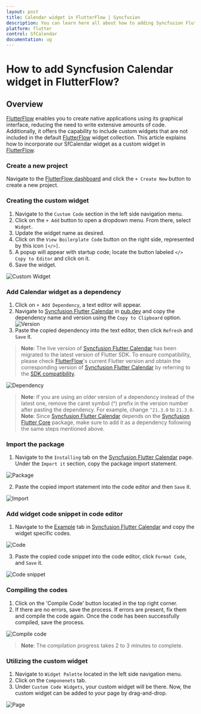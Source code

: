 ```yaml
---
layout: post
title: Calendar widget in FlutterFlow | Syncfusion
description: You can learn here all about how to adding Syncfusion Flutter Calendar (SfCalendar) widget in FlutterFlow.
platform: flutter
control: SfCalendar
documentation: ug
---
```


# How to add Syncfusion Calendar widget in FlutterFlow?

## Overview

[FlutterFlow](https://app.flutterflow.io/dashboard) enables you to create native applications using its graphical interface, reducing the need to write extensive amounts of code. Additionally, it offers the capability to include custom widgets that are not included in the default [FlutterFlow](https://app.flutterflow.io/dashboard) widget collection. This article explains how to incorporate our SfCalendar widget as a custom widget in [FlutterFlow](https://app.flutterflow.io/dashboard).

### Create a new project

Navigate to the [FlutterFlow dashboard](https://app.flutterflow.io/dashboard) and click the `+ Create New` button to create a new project.

### Creating the custom widget

1. Navigate to the `Custom Code` section in the left side navigation menu.
2. Click on the `+ Add` button to open a dropdown menu. From there, select `Widget`.
3. Update the widget name as desired.
4. Click on the `View Boilerplate Code` button on the right side, represented by this icon `[</>]`.
5. A popup will appear with startup code; locate the button labeled `</> Copy to Editor` and click on it.
6. Save the widget.

![Custom Widget](how-to-section-images/custom-widget.png)

### Add Calendar widget as a dependency

1. Click on `+ Add Dependency`, a text editor will appear.
2. Navigate to [Syncfusion Flutter Calendar](https://pub.dev/packages/syncfusion_flutter_calendar) in [pub.dev](https://pub.dev/) and copy the dependency name and version using the `Copy to Clipboard` option.
![Version](how-to-section-images/copy-version.png)
3. Paste the copied dependency into the text editor, then click `Refresh` and `Save` it.

>**Note**: The live version of [Syncfusion Flutter Calendar](https://pub.dev/packages/syncfusion_flutter_calendar) has been migrated to the latest version of Flutter SDK. To ensure compatibility, please check [FlutterFlow](https://app.flutterflow.io/dashboard)'s current Flutter version and obtain the corresponding version of [Syncfusion Flutter Calendar](https://pub.dev/packages/syncfusion_flutter_calendar) by referring to the [SDK compatibility](https://help.syncfusion.com/flutter/system-requirements#sdk-version-compatibility).

![Dependency](how-to-section-images/dependency.png)

>**Note**: If you are using an older version of a dependency instead of the latest one, remove the caret symbol (^) prefix in the version number after pasting the dependency. For example, change `^21.3.0` to `21.3.0`.
>**Note**: Since [Syncfusion Flutter Calendar](https://pub.dev/packages/syncfusion_flutter_calendar) depends on the [Syncfusion Flutter Core](https://pub.dev/packages/syncfusion_flutter_core) package, make sure to add it as a dependency following the same steps mentioned above.

### Import the package

1. Navigate to the `Installing` tab on the [Syncfusion Flutter Calendar](https://pub.dev/packages/syncfusion_flutter_calendar) page. Under the `Import it` section, copy the package import statement.

![Package](how-to-section-images/copy-package.png)

2. Paste the copied import statement into the code editor and then `Save` it.

![Import](how-to-section-images/import-package-flutterflow.png)

### Add widget code snippet in code editor

1. Navigate to the [Example](https://pub.dev/packages/syncfusion_flutter_calendar/example) tab in [Syncfusion Flutter Calendar](https://pub.dev/packages/syncfusion_flutter_calendar) and copy the widget specific codes.

![Code](how-to-section-images/code-snippet.png)

3. Paste the copied code snippet into the code editor, click `Format Code`, and `Save` it.

![Code snippet](how-to-section-images/Adding-code-snippent.png)

### Compiling the codes

1. Click on the 'Compile Code' button located in the top right corner.
2. If there are no errors, save the process. If errors are present, fix them and compile the code again. Once the code has been successfully compiled, save the process.

![Compile code](how-to-section-images/compile-code.png)

>**Note**: The compilation progress takes 2 to 3 minutes to complete.

### Utilizing the custom widget

1. Navigate to `Widget Palette` located in the left side navigation menu.
2. Click on the `Componenets` tab.
3. Under `Custom Code Widgets`, your custom widget will be there. Now, the custom widget can be added to your page by drag-and-drop.

![Page](how-to-section-images/page.png)
